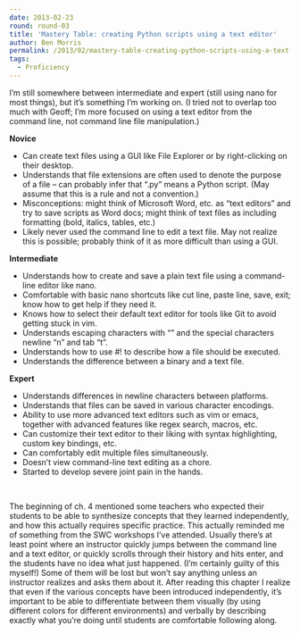```yaml
---
date: 2013-02-23
round: round-03
title: 'Mastery Table: creating Python scripts using a text editor'
author: Ben Morris
permalink: /2013/02/mastery-table-creating-python-scripts-using-a-text-editor/
tags:
  - Proficiency
---
```

I&#8217;m still somewhere between intermediate and expert (still using nano for most things), but it&#8217;s something I&#8217;m working on. (I tried not to overlap too much with Geoff; I&#8217;m more focused on using a text editor from the command line, not command line file manipulation.)

**Novice**

*   <span style="line-height: 16px;">Can create text files using a GUI like File Explorer or by right-clicking on their desktop.</span>
*   Understands that file extensions are often used to denote the purpose of a file &#8211; can probably infer that &#8220;.py&#8221; means a Python script. (May assume that this is a rule and not a convention.)
*   Misconceptions: might think of Microsoft Word, etc. as &#8220;text editors&#8221; and try to save scripts as Word docs; might think of text files as including formatting (bold, italics, tables, etc.)
*   Likely never used the command line to edit a text file. May not realize this is possible; probably think of it as more difficult than using a GUI.

**Intermediate**

*   <span style="line-height: 16px;">Understands how to create and save a plain text file using a command-line editor like nano.</span>
*   Comfortable with basic nano shortcuts like cut line, paste line, save, exit; know how to get help if they need it.
*   Knows how to select their default text editor for tools like Git to avoid getting stuck in vim.
*   Understands escaping characters with &#8220;&#8221; and the special characters newline &#8220;n&#8221; and tab &#8220;t&#8221;.
*   Understands how to use #! to describe how a file should be executed.
*   Understands the difference between a binary and a text file.

**Expert**

*   <span style="line-height: 16px;">Understands differences in newline characters between platforms.</span>
*   Understands that files can be saved in various character encodings.
*   Ability to use more advanced text editors such as vim or emacs, together with advanced features like regex search, macros, etc.
*   Can customize their text editor to their liking with syntax highlighting, custom key bindings, etc.
*   Can comfortably edit multiple files simultaneously.
*   Doesn&#8217;t view command-line text editing as a chore.
*   Started to develop severe joint pain in the hands.

&nbsp;

The beginning of ch. 4 mentioned some teachers who expected their students to be able to synthesize concepts that they learned independently, and how this actually requires specific practice. This actually reminded me of something from the SWC workshops I&#8217;ve attended. Usually there&#8217;s at least point where an instructor quickly jumps between the command line and a text editor, or quickly scrolls through their history and hits enter, and the students have no idea what just happened. (I&#8217;m certainly guilty of this myself!) Some of them will be lost but won&#8217;t say anything unless an instructor realizes and asks them about it. After reading this chapter I realize that even if the various concepts have been introduced independently, it&#8217;s important to be able to differentiate between them visually (by using different colors for different environments) and verbally by describing exactly what you&#8217;re doing until students are comfortable following along.
